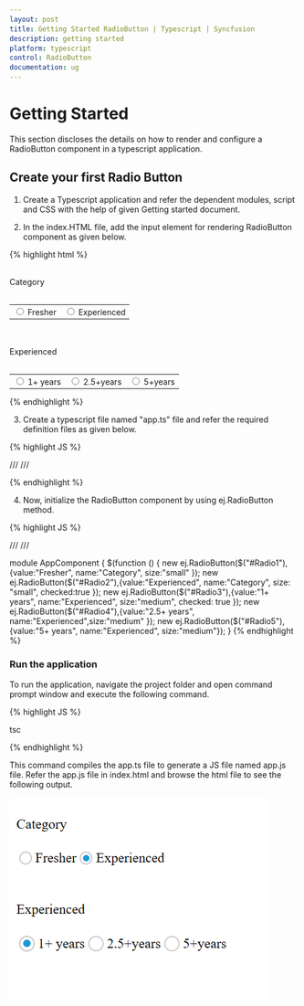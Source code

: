 ```yaml
---
layout: post
title: Getting Started RadioButton | Typescript | Syncfusion
description: getting started
platform: typescript
control: RadioButton
documentation: ug
---
```


# Getting Started

This section discloses the details on how to render and configure a RadioButton component in a typescript application.

## Create your first Radio Button	

1. Create a Typescript application and refer the dependent modules, script and CSS with the help of given Getting started document.

2. In the index.HTML file, add the input element for rendering RadioButton component as given below.

{% highlight html %}

 <div>
     <br />
       Category
               <br />
               <br />
                    <table >
                         <tr>
                           <td>
                             <input type="radio" id="Radio1" />
                             <label for="Radio1">Fresher</label>
                           </td>
                           <td  colspan="2">
                             <input type="radio" id="Radio2" />
                             <label for="Radio2">Experienced</label>
                           </td>
                           </tr>
                    </table>
     <br />
     <br />
      Experienced
                 <br />
                 <br />
                      <table>
                           <tr>
                             <td>
                               <input type="radio" id="Radio3" />
                               <label for="Radio3">1+ years</label>
                             </td>
                             <td colspan="2">
                               <input type="radio" id="Radio4" />
                              <label for="Radio4">2.5+years</label>
                             </td>
                             <td colspan="2">
                               <input type="radio" id="Radio5" />
                              <label for="Radio5">5+years</label>
                             </td>
                          </tr>
                      </table>
 </div>

{% endhighlight %} 

3. Create a typescript file named "app.ts" file and refer the required definition files as given below.

{% highlight JS %}

/// <reference path="tsfiles/jquery.d.ts" />
/// <reference path="tsfiles/ej.web.all.d.ts" />

{% endhighlight %} 

4. Now, initialize the RadioButton component by using ej.RadioButton method. 

{% highlight JS %}

/// <reference path="tsfiles/jquery.d.ts" />
/// <reference path="tsfiles/ej.web.all.d.ts" />

module AppComponent { 
$(function () {
new ej.RadioButton($("#Radio1"),{value:"Fresher", name:"Category", size:"small" });
new ej.RadioButton($("#Radio2"),{value:"Experienced", name:"Category", size: "small", checked:true });
new ej.RadioButton($("#Radio3"),{value:"1+ years", name:"Experienced", size:"medium", checked: true });
new ej.RadioButton($("#Radio4"),{value:"2.5+ years", name:"Experienced",size:"medium" });
new ej.RadioButton($("#Radio5"), {value:"5+ years", name:"Experienced", size:"medium"}); 
}
{% endhighlight %} 

### Run the application

To run the application, navigate the project folder and open command prompt window and execute the following command.

{% highlight JS %}

tsc

{% endhighlight %} 

This command compiles the app.ts file to generate a JS file named app.js file. 
Refer the app.js file in index.html and browse the html file to see the following output.

![](Getting-Started_images/radiobutton.png) 